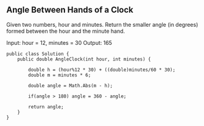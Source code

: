## Angle Between Hands of a Clock
Given two numbers, hour and minutes. Return the smaller angle (in degrees) formed between the hour and the minute hand.

Input: hour = 12, minutes = 30
Output: 165

```
public class Solution {
    public double AngleClock(int hour, int minutes) {
        
        double h = (hour%12 * 30) + ((double)minutes/60 * 30);
        double m = minutes * 6;
        
        double angle = Math.Abs(m - h);
        
        if(angle > 180) angle = 360 - angle;
        
        return angle;
    }
}
```
